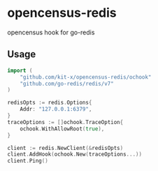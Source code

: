 # opencensus-redis
opencensus hook for go-redis

## Usage

```go
import (
    "github.com/kit-x/opencensus-redis/ochook"
    "github.com/go-redis/redis/v7"
)

redisOpts := redis.Options{
    Addr: "127.0.0.1:6379",
}
traceOptions := []ochook.TraceOption{
    ochook.WithAllowRoot(true),
}

client := redis.NewClient(&redisOpts)
client.AddHook(ochook.New(traceOptions...))
client.Ping()
```